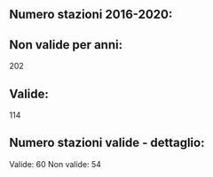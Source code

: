 
## Numero stazioni 2016-2020: 

## Non valide per anni:
 202 


## Valide:
 114 

## Numero stazioni valide - dettaglio: 
Valide: 60 
Non valide: 54 
